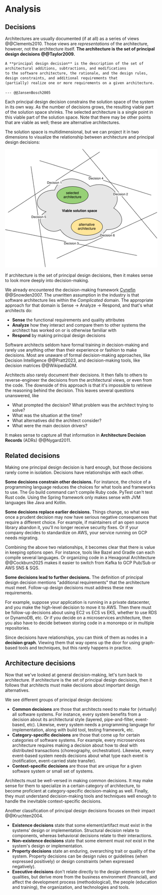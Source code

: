 # Analysis

## Decisions

Architectures are usually documented (if at all) as a series of views @@Clements2010.
Those views are _representations_ of the architecture, however, not the architecture itself.
**The architecture is the set of principal design decisions @@Taylor2009.**

```admonish tldr title="Definition"
A **principal design decision** is the description of the set of architectural additions, subtractions, and modifications
to the software architecture, the rationale, and the design rules, design constraints, and additional requirements that
(partially) realize one or more requirements on a given architecture.

--- @@JansenBosch2005
```

Each principal design decision constrains the solution space of the system in its own way.
As the number of decisions grows, the resulting viable part of the solution space shrinks.
The selected architecture is a single point in this viable part of the solution space.
Note that there may be other points that are viable as well; these are alternative architectures.

The solution space is multidimensional, but we can project it in two dimensions to visualize the relationship between
architecture and principal design decisions:

![Decisions constrain viable architectures](../img/architecture-as-decisions.png)

If architecture is the set of principal design decisions, then it makes sense to look more deeply into decision-making.

We already encountered the decision-making framework
[Cynefin](../introduction/software-engineering.md#the-cynefin-framework) @@Snowden2007.
The unwritten assumption in the industry is that software architecture lies within the _Complicated_ domain.
The appropriate approach for that domain is Sense → Analyze → Respond, and that's what architects do:

- **Sense** the functional requirements and quality attributes
- **Analyze** how they interact and compare them to other systems the architect has worked on or is otherwise familiar
  with
- **Respond** by making principal design decisions

Software architects seldom have formal training in decision-making and rarely use anything other than their experience
or fashion to make decisions.
Most are unaware of formal decision-making approaches, like Decision Intelligence @@Pratt2023, and decision-making
tools, like decision matrices @@WikipediaDM.

Architects also rarely document their decisions.
It then falls to others to reverse-engineer the decisions from the architectural views, or even from the code.
The downside of this approach is that it's impossible to retrieve the reasoning behind the decision.
This leaves several questions unanswered, like

- What prompted the decision? What problem was the architect trying to solve?
- What was the situation at the time?
- What alternatives did the architect consider?
- What were the main decision drivers?

It makes sense to capture all that information in **Architecture Decision Records** (ADRs) @@Nygard2011.


## Related decisions

Making one principal design decision is hard enough, but those decisions rarely come in isolation.
Decisions have relationships with each other.

**Some decisions constrain other decisions.**
For instance, the choice of a programming language reduces the choices for what tools and frameworks to use.
The Go build command can't compile Ruby code.
PyTest can't test Rust code.
Using the Spring framework only makes sense with JVM languages like Java and Kotlin.

**Some decisions replace earlier decisions.**
Things change, so what was once a prudent decision may now have serious negative consequences that require a different
choice.
For example, if maintainers of an open source library abandon it, you'll no longer receive security fixes.
Or if your company decides to standardize on AWS, your service running on GCP needs migrating.

Combining the above two relationships, it becomes clear that there is value in keeping options open.
For instance, tools like Bazel and Gradle can each compile several languages.
Or organizing code in a Hexagonal Architecture @@Cockburn2025 makes it easier to switch from Kafka to GCP Pub/Sub or
AWS SNS & SQS.

**Some decisions lead to further decisions.**
The definition of principal design decision mentions "additional requirements" that the architecture must meet.
Follow-up design decisions must address these new requirements.

For example, suppose your application is running in a private datacenter, and you make the high-level decision to move
it to AWS.
Then there must be follow-up decisions about using EC2 vs ECS vs EKS, whether to use RDS or DynamoDB, etc.
Or if you decide on a microservices architecture, then you also have to decide between storing code in a monorepo or in
multiple repositories.

Since decisions have relationships, you can think of them as nodes in a **decision graph**.
Viewing them that way opens up the door for using graph-based tools and techniques, but this rarely happens in practice.


## Architecture decisions

Now that we've looked at general decision-making, let's turn back to architecture.
If architecture is the set of principal design decisions, then it follows that architects must make decisions about
important design alternatives.

We see different groups of principal design decisions:

- **Common decisions** are those that architects need to make for (virtually) all software systems.
  For instance, every system benefits from a decision about its architectural style (layered, pipe-and-filter,
  event-based, etc).
  Likewise, every system needs a programming language for implementation, along with build tool, testing framework, etc.
- **Category-specific decisions** are those that come up for certain categories of software systems.
  For example, every microservices architecture requires making a decision about how to deal with distributed
  transactions (choreography, orchestration).
  Likewise, every event-based system needs decisions about what type each event is (notification, event-carried state
  transfer).
- **Context-specific decisions** are those that are unique for a given software system or small set of systems.

Architects must be well-versed in making common decisions.
It may make sense for them to specialize in a certain category of architecture, to become proficient at
category-specific decision-making as well.
Finally, they must understand decision-making tools and techniques well enough to handle the inevitable
context-specific decisions.

Another classification of principal design decisions focuses on their impact @@Kruchten2004.

- **Existence decisions** state that some element/artifact must exist in the systems’ design or implementation.
  Structural decision relate to components, whereas behavioral decisions relate to their interactions.
- **Non-existence decisions** state that some element must _not_ exist in the system's design or implementation.
- **Property decisions** state an enduring, overarching trait or quality of the system.
  Property decisions can be design rules or guidelines (when expressed positively) or design constraints (when expressed
  negatively).
- **Executive decisions** don't relate directly to the design elements or their qualities, but derive more from
  the business environment (financial), and affect the development process (methodological), the people
  (education and training), the organization, and technologies and tools.
